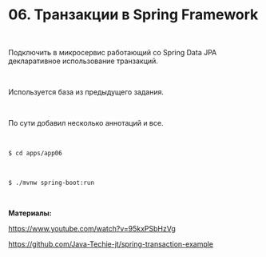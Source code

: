 # 06. Транзакции в Spring Framework

<br/>

Подключить в микросервис работающий со Spring Data JPA декларативное использование транзакций.


<br/>

Используется база из предыдущего задания.

<br/>

По сути добавил несколько аннотаций и все.


<br/>

```
$ cd apps/app06
```

<br/>

```
$ ./mvnw spring-boot:run
```



<br/>

**Материалы:**


https://www.youtube.com/watch?v=95kxPSbHzVg


https://github.com/Java-Techie-jt/spring-transaction-example